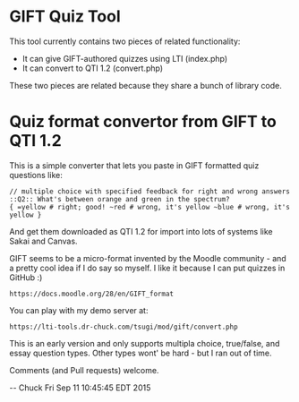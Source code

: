 
GIFT Quiz Tool
==============

This tool currently contains two pieces of related functionality:

* It can give GIFT-authored quizzes using LTI (index.php)
* It can convert to QTI 1.2 (convert.php)

These two pieces are related because they share a bunch of library code.

Quiz format convertor from GIFT to QTI 1.2
==========================================

This is a simple converter that lets you paste in GIFT formatted quiz questions like:


    // multiple choice with specified feedback for right and wrong answers
    ::Q2:: What's between orange and green in the spectrum? 
    { =yellow # right; good! ~red # wrong, it's yellow ~blue # wrong, it's yellow }

And get them downloaded as QTI 1.2 for import into lots of systems like Sakai and 
Canvas.

GIFT seems to be a micro-format invented by the Moodle community - and a pretty cool 
idea if I do say so myself.  I like it because I can put quizzes in GitHub :)

    https://docs.moodle.org/28/en/GIFT_format

You can play with my demo server at:

    https://lti-tools.dr-chuck.com/tsugi/mod/gift/convert.php

This is an early version and only supports multipla choice, true/false, and essay
question types.  Other types wont' be hard - but I ran out of time.

Comments (and Pull requests) welcome.

-- Chuck
Fri Sep 11 10:45:45 EDT 2015
